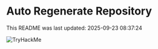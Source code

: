 # Auto Regenerate Repository

This README was last updated: 2025-09-23 08:37:24

 ![TryHackMe](https://tryhackme.com/badge/533634)
